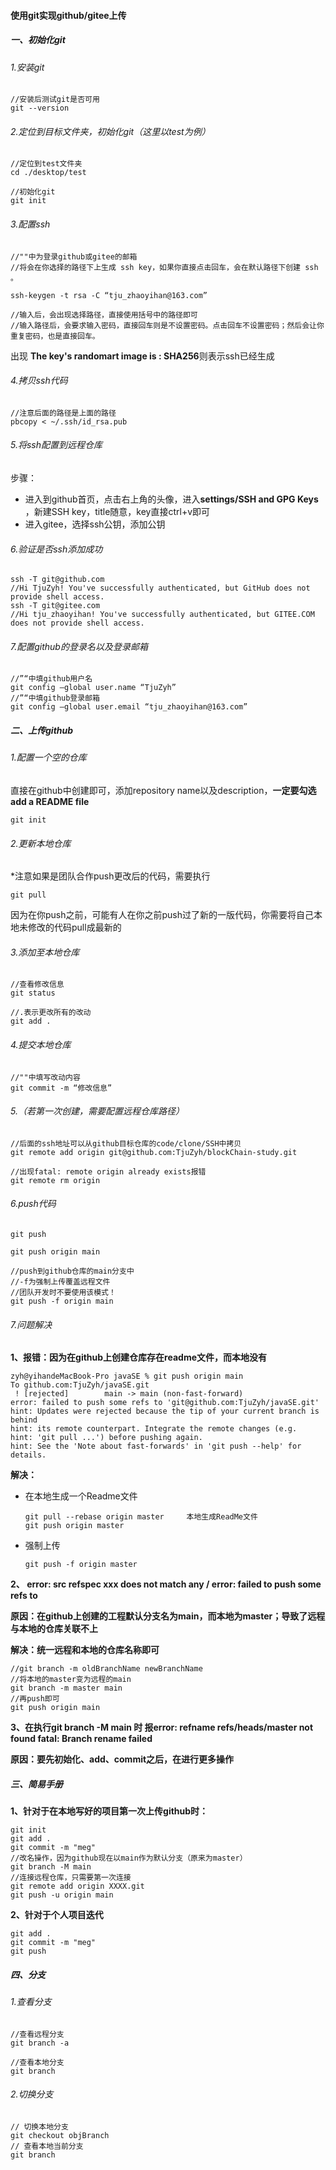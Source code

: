 #### 使用git实现github/gitee上传

##### 一、初始化git

###### 1.安装git

```
//安装后测试git是否可用
git --version
```

###### 2.定位到目标文件夹，初始化git（这里以test为例）

```
//定位到test文件夹
cd ./desktop/test

//初始化git
git init
```

###### 3.配置ssh

```
//""中为登录github或gitee的邮箱
//将会在你选择的路径下上生成 ssh key，如果你直接点击回车，会在默认路径下创建 ssh 。

ssh-keygen -t rsa -C “tju_zhaoyihan@163.com”

//输入后，会出现选择路径，直接使用括号中的路径即可
//输入路径后，会要求输入密码，直接回车则是不设置密码。点击回车不设置密码；然后会让你重复密码，也是直接回车。
```

出现 **The key's randomart image is :  SHA256**则表示ssh已经生成

###### 4.拷贝ssh代码

```
//注意后面的路径是上面的路径
pbcopy < ~/.ssh/id_rsa.pub
```

###### 5.将ssh配置到远程仓库

步骤：

- 进入到github首页，点击右上角的头像，进入**settings/SSH and GPG Keys** ，新建SSH key，title随意，key直接ctrl+v即可
- 进入gitee，选择ssh公钥，添加公钥

###### 6.验证是否ssh添加成功

```
ssh -T git@github.com
//Hi TjuZyh! You've successfully authenticated, but GitHub does not provide shell access.
ssh -T git@gitee.com
//Hi tju_zhaoyihan! You've successfully authenticated, but GITEE.COM does not provide shell access.
```

###### 7.配置github的登录名以及登录邮箱

```
//”“中填github用户名
git config –global user.name “TjuZyh”
//”“中填github登录邮箱
git config –global user.email “tju_zhaoyihan@163.com”
```

##### 二、上传github

###### 1.配置一个空的仓库

直接在github中创建即可，添加repository name以及description，**一定要勾选add a README file**

```
git init
```

###### 2.更新本地仓库

*注意如果是团队合作push更改后的代码，需要执行

```
git pull
```

因为在你push之前，可能有人在你之前push过了新的一版代码，你需要将自己本地未修改的代码pull成最新的

###### 3.添加至本地仓库

```
//查看修改信息
git status

//.表示更改所有的改动
git add .
```

###### 4.提交本地仓库

```
//""中填写改动内容
git commit -m “修改信息”
```

###### 5.（若第一次创建，需要配置远程仓库路径）

```
//后面的ssh地址可以从github目标仓库的code/clone/SSH中拷贝
git remote add origin git@github.com:TjuZyh/blockChain-study.git

//出现fatal: remote origin already exists报错
git remote rm origin
```

###### 6.push代码

```
git push

git push origin main

//push到github仓库的main分支中
//-f为强制上传覆盖远程文件
//团队开发时不要使用该模式！
git push -f origin main
```

###### 7.问题解决

**1、报错：因为在github上创建仓库存在readme文件，而本地没有**

```
zyh@yihandeMacBook-Pro javaSE % git push origin main
To github.com:TjuZyh/javaSE.git
 ! [rejected]        main -> main (non-fast-forward)
error: failed to push some refs to 'git@github.com:TjuZyh/javaSE.git'
hint: Updates were rejected because the tip of your current branch is behind
hint: its remote counterpart. Integrate the remote changes (e.g.
hint: 'git pull ...') before pushing again.
hint: See the 'Note about fast-forwards' in 'git push --help' for details.
```

**解决：**

- 在本地生成一个Readme文件

  ```
  git pull --rebase origin master     本地生成ReadMe文件
  git push origin master
  ```

- 强制上传

  ```
  git push -f origin master
  ```

**2、 error: src refspec xxx does not match any / error: failed to push some refs to**

**原因：在github上创建的工程默认分支名为main，而本地为master；导致了远程与本地的仓库关联不上**

**解决：统一远程和本地的仓库名称即可**

```
//git branch -m oldBranchName newBranchName
//将本地的master变为远程的main
git branch -m master main
//再push即可
git push origin main
```

**3、在执行git branch -M main 时 报error: refname refs/heads/master not found  fatal: Branch rename failed**

**原因：要先初始化、add、commit之后，在进行更多操作**

##### 三、简易手册

**1、针对于在本地写好的项目第一次上传github时：**

```
git init
git add .
git commit -m "meg"
//改名操作，因为github现在以main作为默认分支（原来为master）
git branch -M main
//连接远程仓库，只需要第一次连接
git remote add origin XXXX.git
git push -u origin main
```

**2、针对于个人项目迭代**

```
git add .
git commit -m "meg"
git push
```

##### 四、分支

###### 1.查看分支

```
//查看远程分支
git branch -a

//查看本地分支
git branch
```

###### 2.切换分支

```
// 切换本地分支
git checkout objBranch
// 查看本地当前分支
git branch
```

